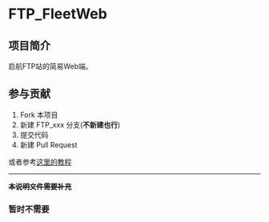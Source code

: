 FTP_FleetWeb
====

## 项目简介

启航FTP站的简易Web端。

## 参与贡献

1. Fork 本项目
2. 新建 FTP_xxx 分支(**不新建也行**)
3. 提交代码
4. 新建 Pull Request

或者参考[这里的教程](https://gitee.com/help/articles/4128)

----

<del>**本说明文件需要补充**</del>
### 暂时不需要
